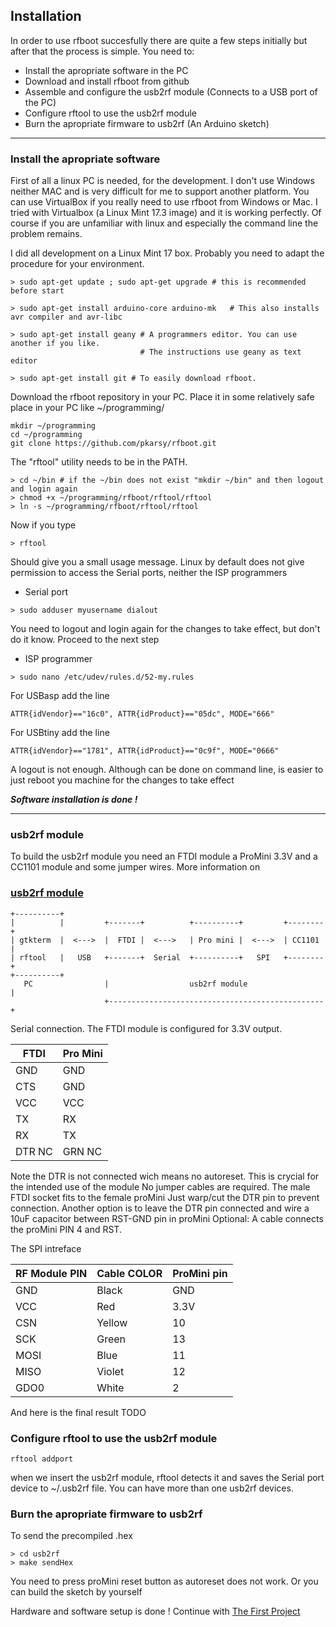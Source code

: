 ## Installation

In order to use rfboot succesfully there are quite a few steps initially but after that
the process is simple.
You need to:
- Install the apropriate software in the PC
- Download and install rfboot from github
- Assemble and configure the usb2rf module (Connects to a USB port of the PC)
- Configure rftool to use the usb2rf module
- Burn the apropriate firmware to usb2rf (An Arduino sketch)


***

### Install the apropriate software
First of all a linux PC is needed, for the development. I don't use Windows neither MAC
and is very difficult for me to support another platform. You can use VirtualBox if
you really need to use rfboot from Windows or Mac. 
I tried with Virtualbox (a Linux Mint 17.3 image) and it is working perfectly.
Of course if you are unfamiliar with linux and especially the command line the problem
remains.

I did all development on a Linux Mint 17 box. Probably you need to adapt the procedure
for your environment.

```
> sudo apt-get update ; sudo apt-get upgrade # this is recommended before start

> sudo apt-get install arduino-core arduino-mk   # This also installs avr compiler and avr-libc

> sudo apt-get install geany # A programmers editor. You can use another if you like.
                             # The instructions use geany as text editor

> sudo apt-get install git # To easily download rfboot.
```

Download the rfboot repository in your PC. Place it in some relatively safe place in your
PC like ~/programming/

```
mkdir ~/programming
cd ~/programming
git clone https://github.com/pkarsy/rfboot.git
```
The "rftool" utility needs to be in the PATH.
```
> cd ~/bin # if the ~/bin does not exist "mkdir ~/bin" and then logout and login again
> chmod +x ~/programming/rfboot/rftool/rftool
> ln -s ~/programming/rfboot/rftool/rftool
```
Now if you type
```
> rftool
```
Should give you a small usage message. Linux by default does not give permission to
access the Serial ports, neither the ISP programmers
- Serial port
```
> sudo adduser myusername dialout
```
You need to logout and login again for the changes to take effect, but don't do it know.
Proceed to the next step
- ISP programmer

```
> sudo nano /etc/udev/rules.d/52-my.rules
```
For USBasp add the line
```
ATTR{idVendor}=="16c0", ATTR{idProduct}=="05dc", MODE="666"
```
For USBtiny add the line
```
ATTR{idVendor}=="1781", ATTR{idProduct}=="0c9f", MODE="0666"
```
A logout is not enough. Although can be done on command line, is easier to just reboot
you machine for the changes to take effect

***Software installation is done !***

***

### usb2rf module

To build the usb2rf module you need an FTDI module a ProMini 3.3V and a CC1101 module and some jumper wires.
More information on 
### [usb2rf module](Building-the-usb2rf-module.md)
```
+----------+
|          |         +-------+          +----------+         +--------+
| gtkterm  |  <--->  |  FTDI |  <--->   | Pro mini |  <--->  | CC1101 |
| rftool   |   USB   +-------+  Serial  +----------+   SPI   +--------+
+----------+          
   PC                |                  usb2rf module                 |
                     +------------------------------------------------+
```

Serial connection.
The FTDI module is configured for 3.3V output.


FTDI | Pro Mini
---- | --------
GND  | GND
CTS  | GND
VCC  | VCC
TX   | RX
RX   | TX
DTR NC | GRN NC

Note the DTR is not connected wich means no autoreset. This is crycial for the
intended use of the module
No jumper cables are required. The male FTDI socket fits to the female proMini
Just warp/cut the DTR pin to prevent connection. Another option is to leave the
DTR pin connected and wire a 10uF capacitor between RST-GND pin in proMini
Optional: A cable connects the proMini PIN 4 and RST.

The SPI intreface

RF Module PIN | Cable COLOR | ProMini pin
------------- | ----------- | -----------
GND | Black | GND
VCC | Red | 3.3V
CSN | Yellow | 10
SCK | Green | 13
MOSI | Blue | 11
MISO | Violet | 12
GDO0 | White | 2

And here is the final result TODO

### Configure rftool to use the usb2rf module
```
rftool addport
```
when we insert the usb2rf module, rftool detects it and saves the Serial port device
to ~/.usb2rf file. You can have more than one usb2rf devices.

### Burn the apropriate firmware to usb2rf
To send the precompiled .hex
```
> cd usb2rf
> make sendHex
```
You need to press proMini reset button as autoreset does not work.
Or you can build the sketch by yourself

Hardware and software setup is done ! Continue with
[The First Project](The-First-Project.md)


